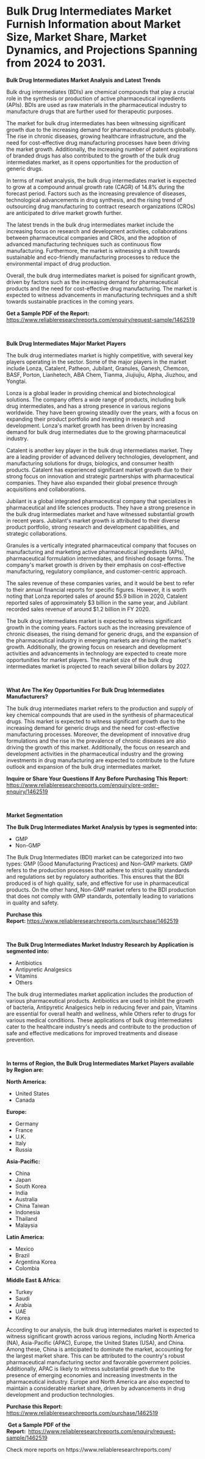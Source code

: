 <p><h1>Bulk Drug Intermediates Market Furnish Information about Market Size, Market Share, Market Dynamics, and Projections Spanning from 2024 to 2031.</h1></p><p><strong>Bulk Drug Intermediates Market Analysis and Latest Trends</strong></p>
<p><p>Bulk drug intermediates (BDIs) are chemical compounds that play a crucial role in the synthesis or production of active pharmaceutical ingredients (APIs). BDIs are used as raw materials in the pharmaceutical industry to manufacture drugs that are further used for therapeutic purposes.</p><p>The market for bulk drug intermediates has been witnessing significant growth due to the increasing demand for pharmaceutical products globally. The rise in chronic diseases, growing healthcare infrastructure, and the need for cost-effective drug manufacturing processes have been driving the market growth. Additionally, the increasing number of patent expirations of branded drugs has also contributed to the growth of the bulk drug intermediates market, as it opens opportunities for the production of generic drugs.</p><p>In terms of market analysis, the bulk drug intermediates market is expected to grow at a compound annual growth rate (CAGR) of 14.8% during the forecast period. Factors such as the increasing prevalence of diseases, technological advancements in drug synthesis, and the rising trend of outsourcing drug manufacturing to contract research organizations (CROs) are anticipated to drive market growth further.</p><p>The latest trends in the bulk drug intermediates market include the increasing focus on research and development activities, collaborations between pharmaceutical companies and CROs, and the adoption of advanced manufacturing techniques such as continuous flow manufacturing. Furthermore, the market is witnessing a shift towards sustainable and eco-friendly manufacturing processes to reduce the environmental impact of drug production.</p><p>Overall, the bulk drug intermediates market is poised for significant growth, driven by factors such as the increasing demand for pharmaceutical products and the need for cost-effective drug manufacturing. The market is expected to witness advancements in manufacturing techniques and a shift towards sustainable practices in the coming years.</p></p>
<p><strong>Get a Sample PDF of the Report:&nbsp;</strong> <a href="https://www.reliableresearchreports.com/enquiry/request-sample/1462519">https://www.reliableresearchreports.com/enquiry/request-sample/1462519</a></p>
<p>&nbsp;</p>
<p><strong>Bulk Drug Intermediates Major Market Players</strong></p>
<p><p>The bulk drug intermediates market is highly competitive, with several key players operating in the sector. Some of the major players in the market include Lonza, Catalent, Patheon, Jubilant, Granules, Ganesh, Chemcon, BASF, Porton, Lianhetech, ABA Chem, Tianma, Jiujiujiu, Alpha, Jiuzhou, and Yongtai.</p><p>Lonza is a global leader in providing chemical and biotechnological solutions. The company offers a wide range of products, including bulk drug intermediates, and has a strong presence in various regions worldwide. They have been growing steadily over the years, with a focus on expanding their product portfolio and investing in research and development. Lonza's market growth has been driven by increasing demand for bulk drug intermediates due to the growing pharmaceutical industry.</p><p>Catalent is another key player in the bulk drug intermediates market. They are a leading provider of advanced delivery technologies, development, and manufacturing solutions for drugs, biologics, and consumer health products. Catalent has experienced significant market growth due to their strong focus on innovation and strategic partnerships with pharmaceutical companies. They have also expanded their global presence through acquisitions and collaborations.</p><p>Jubilant is a global integrated pharmaceutical company that specializes in pharmaceutical and life sciences products. They have a strong presence in the bulk drug intermediates market and have witnessed substantial growth in recent years. Jubilant's market growth is attributed to their diverse product portfolio, strong research and development capabilities, and strategic collaborations.</p><p>Granules is a vertically integrated pharmaceutical company that focuses on manufacturing and marketing active pharmaceutical ingredients (APIs), pharmaceutical formulation intermediates, and finished dosage forms. The company's market growth is driven by their emphasis on cost-effective manufacturing, regulatory compliance, and customer-centric approach.</p><p>The sales revenue of these companies varies, and it would be best to refer to their annual financial reports for specific figures. However, it is worth noting that Lonza reported sales of around $5.9 billion in 2020, Catalent reported sales of approximately $3 billion in the same year, and Jubilant recorded sales revenue of around $1.2 billion in FY 2020.</p><p>The bulk drug intermediates market is expected to witness significant growth in the coming years. Factors such as the increasing prevalence of chronic diseases, the rising demand for generic drugs, and the expansion of the pharmaceutical industry in emerging markets are driving the market's growth. Additionally, the growing focus on research and development activities and advancements in technology are expected to create more opportunities for market players. The market size of the bulk drug intermediates market is projected to reach several billion dollars by 2027.</p></p>
<p>&nbsp;</p>
<p><strong>What Are The Key Opportunities For Bulk Drug Intermediates Manufacturers?</strong></p>
<p><p>The bulk drug intermediates market refers to the production and supply of key chemical compounds that are used in the synthesis of pharmaceutical drugs. This market is expected to witness significant growth due to the increasing demand for generic drugs and the need for cost-effective manufacturing processes. Moreover, the development of innovative drug formulations and the rise in the prevalence of chronic diseases are also driving the growth of this market. Additionally, the focus on research and development activities in the pharmaceutical industry and the growing investments in drug manufacturing are expected to contribute to the future outlook and expansion of the bulk drug intermediates market.</p></p>
<p><strong>Inquire or Share Your Questions If Any Before Purchasing This Report:</strong> <a href="https://www.reliableresearchreports.com/enquiry/pre-order-enquiry/1462519">https://www.reliableresearchreports.com/enquiry/pre-order-enquiry/1462519</a></p>
<p>&nbsp;</p>
<p><strong>Market Segmentation</strong></p>
<p><strong>The Bulk Drug Intermediates Market Analysis by types is segmented into:</strong></p>
<p><ul><li>GMP</li><li>Non-GMP</li></ul></p>
<p><p>The Bulk Drug Intermediates (BDI) market can be categorized into two types: GMP (Good Manufacturing Practices) and Non-GMP markets. GMP refers to the production processes that adhere to strict quality standards and regulations set by regulatory authorities. This ensures that the BDI produced is of high quality, safe, and effective for use in pharmaceutical products. On the other hand, Non-GMP market refers to the BDI production that does not comply with GMP standards, potentially leading to variations in quality and safety.</p></p>
<p><strong>Purchase this Report:&nbsp;</strong><a href="https://www.reliableresearchreports.com/purchase/1462519">https://www.reliableresearchreports.com/purchase/1462519</a></p>
<p>&nbsp;</p>
<p><strong>The Bulk Drug Intermediates Market Industry Research by Application is segmented into:</strong></p>
<p><ul><li>Antibiotics</li><li>Antipyretic Analgesics</li><li>Vitamins</li><li>Others</li></ul></p>
<p><p>The bulk drug intermediates market application includes the production of various pharmaceutical products. Antibiotics are used to inhibit the growth of bacteria, Antipyretic Analgesics help in reducing fever and pain, Vitamins are essential for overall health and wellness, while Others refer to drugs for various medical conditions. These applications of bulk drug intermediates cater to the healthcare industry's needs and contribute to the production of safe and effective medications for improved treatments and disease prevention.</p></p>
<p>&nbsp;</p>
<p><strong>In terms of Region, the Bulk Drug Intermediates Market Players available by Region are:</strong></p>
<p>
    <p> <strong> North America: </strong>
        <ul>
            <li>United States</li>
            <li>Canada</li>
        </ul>
        </p> 
    <p> <strong> Europe: </strong>
        <ul>
            <li>Germany</li>
            <li>France</li>
            <li>U.K.</li>
            <li>Italy</li>
            <li>Russia</li>
        </ul>
        </p> 
    <p> <strong> Asia-Pacific: </strong>
        <ul>
            <li>China</li>
            <li>Japan</li>
            <li>South Korea</li>
            <li>India</li>
            <li>Australia</li>
            <li>China Taiwan</li>
            <li>Indonesia</li>
            <li>Thailand</li>
            <li>Malaysia</li>
        </ul>
        </p> 
    <p> <strong> Latin America: </strong>
        <ul>
            <li>Mexico</li>
            <li>Brazil</li>
            <li>Argentina Korea</li>
            <li>Colombia</li>
        </ul>
        </p> 
    <p> <strong> Middle East & Africa: </strong>
        <ul>
            <li>Turkey</li>
            <li>Saudi</li>
            <li>Arabia</li>
            <li>UAE</li>
            <li>Korea</li>
        </ul>
    </p>
    </p>
<p><p>According to our analysis, the bulk drug intermediates market is expected to witness significant growth across various regions, including North America (NA), Asia-Pacific (APAC), Europe, the United States (USA), and China. Among these, China is anticipated to dominate the market, accounting for the largest market share. This can be attributed to the country's robust pharmaceutical manufacturing sector and favorable government policies. Additionally, APAC is likely to witness substantial growth due to the presence of emerging economies and increasing investments in the pharmaceutical industry. Europe and North America are also expected to maintain a considerable market share, driven by advancements in drug development and production technologies.</p></p>
<p><strong>Purchase this Report: </strong><a href="https://www.reliableresearchreports.com/purchase/1462519">https://www.reliableresearchreports.com/purchase/1462519</a></p>
<p>&nbsp;<strong>Get a Sample PDF of the Report:&nbsp;&nbsp;</strong><a href="https://www.reliableresearchreports.com/enquiry/request-sample/1462519">https://www.reliableresearchreports.com/enquiry/request-sample/1462519</a></p>
<p><strong></strong></p>
<p>Check more reports on https://www.reliableresearchreports.com/</p>